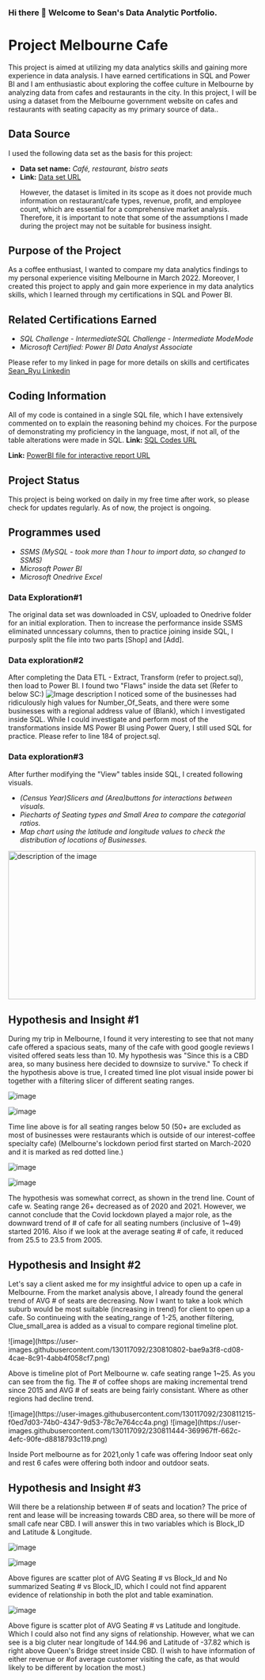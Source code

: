 ### Hi there 👋 Welcome to Sean's Data Analytic Portfolio.
<h1>Project Melbourne Cafe</h1>

<p>This project is aimed at utilizing my data analytics skills and gaining more experience in data analysis. I have earned certifications in SQL and Power BI and I am enthusiastic about exploring the coffee culture in Melbourne by analyzing data from cafes and restaurants in the city. In this project, I will be using a dataset from the Melbourne government website on cafes and restaurants with seating capacity as my primary source of data..</p>

<h2>Data Source</h2>
<p>I used the following data set as the basis for this project:</p>
<ul>
  <li><strong>Data set name:</strong> <em>Café, restaurant, bistro seats
</em></li>
  <li><strong>Link:</strong> <a href="https://data.melbourne.vic.gov.au/explore/dataset/cafes-and-restaurants-with-seating-capacity/information/
">Data set URL</a></li>

<p>
However, the dataset is limited in its scope as it does not provide much information on restaurant/cafe types, revenue, profit, and employee count, which are essential for a comprehensive market analysis. Therefore, it is important to note that some of the assumptions I made during the project may not be suitable for business insight.
</p>
</ul>

<h2>Purpose of the Project</h2>
<p>As a coffee enthusiast, I wanted to compare my data analytics findings to my personal experience visiting Melbourne in March 2022. Moreover, I created this project to apply and gain more experience in my data analytics skills, which I learned through my certifications in SQL and Power BI.
</p>

<h2>Related Certifications Earned</h2>
<ul>
  <li><em>
SQL Challenge - IntermediateSQL Challenge - Intermediate
ModeMode</em></li>
<li><em>Microsoft Certified: Power BI Data Analyst Associate</em></li>
</ul>
<p>Please refer to my linked in page for more details on skills and certificates <a href="https://www.linkedin.com/in/sean-ryu-95745a1a2/details/certifications/">Sean_Ryu Linkedin</a></p>

<h2>Coding Information</h2>
<p>All of my code is contained in a single SQL file, which I have extensively commented on to explain the reasoning behind my choices. For the purpose of demonstrating my proficiency in the language, most, if not all, of the table alterations were made in SQL.
<strong>Link:</strong> <a href=
"https://github.com/SeanryuData/SeanryuData/blob/main/Project.sql
">SQL Codes URL</a>

<strong>Link:</strong> <a href=
"https://github.com/SeanryuData/SeanryuData/raw/main/Project%20version%201.pbix
">PowerBI file for interactive report URL</a>
</p>


<h2>Project Status</h2>
<p>This project is being worked on daily in my free time after work, so please check for updates regularly. As of now, the project is ongoing.
</p>

<h2>Programmes used</h2>
<ul>
  <li><em>
SSMS (MySQL - took more than 1 hour to import data, so changed to SSMS)</em></li>
<li><em>Microsoft Power BI</em></li>
<li><em>Microsoft Onedrive Excel</em></li>
</ul>

<h3>Data Exploration#1</h3>
<p>
The original data set was downloaded in CSV, uploaded to Onedrive folder for an initial exploration.
Then to increase the performance inside SSMS
eliminated unncessary columns, then to practice joining inside SQL, I purposly split the file into two parts [Shop] and [Add].
</p>

<h3>Data exploration#2</h3>
<p>
After completing the Data ETL - Extract, Transform (refer to project.sql), then load to Power BI. I found two "Flaws" inside the data set (Refer to below SC:)
 <img src="https://user-images.githubusercontent.com/130117092/230755160-13e4ede2-26f4-477f-8bb2-f5adabb83d79.png" alt="Image description">
I noticed some of the businesses had ridiculously high values for Number_Of_Seats, and there were some businesses with a regional address value of (Blank), which I investigated inside SQL. While I could investigate and perform most of the transformations inside MS Power BI using Power Query, I still used SQL for practice. Please refer to line 184 of project.sql.
</p>


<h3>Data exploration#3</h3>
<p>
After further modifying the "View" tables inside  SQL, I created following visuals.
<ul>
  <li><em>
  (Census Year)Slicers and (Area)buttons for interactions between visuals.
</em></li>
<li><em>
Piecharts of Seating types and Small Area to compare the categorial ratios.
</em></li>
<li><em>
Map chart using the latitude and longitude values to check the distribution of locations of Businesses.
</em></li>
</ul>

<img src="https://user-images.githubusercontent.com/130117092/230755809-04cafe08-9676-4c24-84a8-461c3ad58dca.png" alt="description of the image" width="500" height="300">

<h2>Hypothesis and Insight #1</h2>
<p>
During my trip in Melbourne, I found it very interesting to see that not many cafe offered a spacious seats, many of the cafe with good google reviews I visited offered seats less than 10.
My hypothesis was "Since this is a CBD area, so many business here decided to downsize to survive."
To check if the hypothesis above is true, I created timed line plot visual inside power bi together with a filtering slicer of different seating ranges.
</p>

![image](https://user-images.githubusercontent.com/130117092/230772897-64ea75ab-4e21-4f74-8f94-8bb154116374.png)

<p>

</P>

![image](https://user-images.githubusercontent.com/130117092/230772910-a06f0cba-7940-4b63-bb31-31bca68e977f.png)

<p>
Time line above is for all seating ranges below 50 (50+ are excluded as most of businesses were restaurants which is outside of our interest-coffee specialty cafe)
(Melbourne's lockdown period first started on March-2020 and it is marked as red dotted line.)

</P>




![image](https://user-images.githubusercontent.com/130117092/230772945-226b0c01-bdf4-47b0-a96c-d6e5444f966d.png)

![image](https://user-images.githubusercontent.com/130117092/230772955-cf525633-3a26-4dc3-9539-ea84bb2b1f74.png)

<p>
The hypothesis was somewhat correct, as shown in the trend line. Count of cafe w. Seating range 26+ decreased as of 2020 and 2021.
However, we cannot conclude that the Covid lockdown played a major role, as the downward trend of # of cafe for all seating numbers (inclusive of 1~49) started 2016. Also if we look at the average seating # of cafe, it reduced from 25.5 to 23.5 from 2005.

</p>

<h2>Hypothesis and Insight #2</h2>

<p>Let's say a client asked me for my insightful advice to open up a cafe in Melbourne. From the market analysis above, I already found the general trend of AVG # of seats are decreasing. Now I want to take a look which suburb would be most suitable (increasing in trend) for client to open up a cafe. So continueing with the seating_range of 1-25, another filtering, Clue_small_area is added as a visual to compare regional timeline plot.
</p>
![image](https://user-images.githubusercontent.com/130117092/230810802-bae9a3f8-cd08-4cae-8c91-4abb4f058cf7.png)
<p>
Above is timeline plot of Port Melbourne w. cafe seating range 1~25. As you can see from the fig. The # of coffee shops are making incremental trend since 2015 and AVG # of seats are being fairly consistant. Where as other regions had decline trend.
</p>
![image](https://user-images.githubusercontent.com/130117092/230811215-f0ed7d03-74b0-4347-9d53-78c7e764cc4a.png)
![image](https://user-images.githubusercontent.com/130117092/230811444-369967ff-662c-4efc-90fe-d8818793c119.png)
<p>
Inside Port melbourne as for 2021,only 1 cafe was offering Indoor seat only and rest 6 cafes were offering both indoor and outdoor seats.
</p>

<h2>Hypothesis and Insight #3</h2>
<p>
Will there be a relationship between # of seats and location? The price of rent and lease will be increasing towards CBD area, so there will be more of small cafe near CBD.
I will answer this in two variables which is Block_ID and Latitude & Longitude.
</p>

![image](https://user-images.githubusercontent.com/130117092/230812409-8819c97a-152b-4b4e-9750-75f9ac69dcda.png)

![image](https://user-images.githubusercontent.com/130117092/230812986-0d04a49a-e0a4-4fe3-ad79-82760c7c9534.png)

<p>
Above figures are scatter plot of AVG Seating # vs Block_Id and No summarized Seating # vs Block_ID, which I could not find apparent evidence of relationship in both the plot and table examination.
</p>

![image](https://user-images.githubusercontent.com/130117092/230813540-d3b56bcd-3d8d-4652-8818-a7f70cb91eb5.png)

<p>
Above figure is scatter plot of AVG Seating # vs Latitude and longitude. Which I could also not find any signs of relationship.
However, what we can see is a big cluter near longitude of 144.96 and Latitude of -37.82 which is right above Queen's Bridge street inside CBD.
(I wish to have information of either revenue or #of average customer visiting the cafe, as that would likely to be different by location the most.)
</p>
